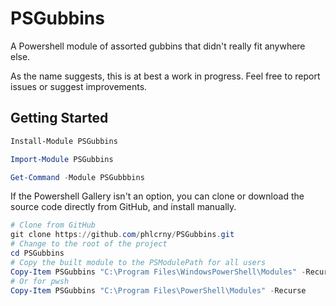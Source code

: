 # PSGubbins

A Powershell module of assorted gubbins that didn't really fit anywhere else.

As the name suggests, this is at best a work in progress. Feel free to report issues or suggest improvements.

## Getting Started

```Powershell
Install-Module PSGubbins

Import-Module PSGubbins

Get-Command -Module PSGubbbins
```

If the Powershell Gallery isn't an option, you can clone or download the source code directly from GitHub, and install manually.

```Powershell
# Clone from GitHub
git clone https://github.com/phlcrny/PSGubbins.git
# Change to the root of the project
cd PSGubbins
# Copy the built module to the PSModulePath for all users
Copy-Item PSGubbins "C:\Program Files\WindowsPowerShell\Modules" -Recurse
# Or for pwsh
Copy-Item PSGubbins "C:\Program Files\PowerShell\Modules" -Recurse
```
